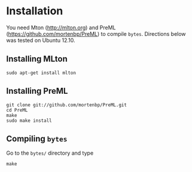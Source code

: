 Installation
============

You need Mton (http://mlton.org) and PreML (https://github.com/mortenbp/PreML)
to compile `bytes`.  Directions below was tested on Ubuntu 12.10.

Installing MLton
----------------

```command
sudo apt-get install mlton
```

Installing PreML
----------------

```command
git clone git://github.com/mortenbp/PreML.git
cd PreML
make
sudo make install
```

Compiling `bytes`
-----------------

Go to the `bytes/` directory and type

```command
make
```
